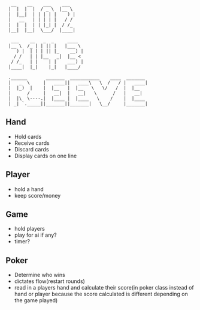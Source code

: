  
      __    __    ___    ___                             
     |  |  |  |  / _ \  |__ \                            
     |  |__|  | | | | |    ) |                           
     |   __   | | | | |   / /                            
     |  |  |  | | |_| |  / /_                            
     |__|  |__|  \___/  |____|                           

      ___    __   _  _     ____                          
     |__ \  /_ | | || |   |___ \                         
        ) |  | | | || |_    __) |                        
       / /   | | |__   _|  |__ <                         
      / /_   | |    | |    ___) |                        
     |____|  |_|    |_|   |____/                         

     .______       _______  ___________    ____  _______ 
     |   _  \     |   ____||   ____\   \  /   / |   ____|
     |  |_)  |    |  |__   |  |__   \   \/   /  |  |__   
     |      /     |   __|  |   __|   \      /   |   __|  
     |  |\  \----.|  |____ |  |____   \    /    |  |____ 
     | _| `._____||_______||_______|   \__/     |_______|




## Hand
* Hold cards
* Receive cards
* Discard cards
* Display cards on one line

## Player
* hold a hand
* keep score/money

## Game
* hold players
* play for ai if any?
* timer?

## Poker
* Determine who wins
* dictates flow(restart rounds)
* read in a players hand and calculate their score(in poker class instead of hand or player because the score calculated is different depending on the game played)
